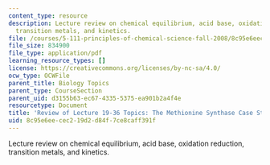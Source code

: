 ```yaml
---
content_type: resource
description: Lecture review on chemical equilibrium, acid base, oxidation reduction,
  transition metals, and kinetics.
file: /courses/5-111-principles-of-chemical-science-fall-2008/8c95e6eecec219d2d84f7ce8caff391f_bioex_lect36.pdf
file_size: 834900
file_type: application/pdf
learning_resource_types: []
license: https://creativecommons.org/licenses/by-nc-sa/4.0/
ocw_type: OCWFile
parent_title: Biology Topics
parent_type: CourseSection
parent_uid: d3155b63-ec67-4335-5375-ea901b2a4f4e
resourcetype: Document
title: 'Review of Lecture 19-36 Topics: The Methionine Synthase Case Study'
uid: 8c95e6ee-cec2-19d2-d84f-7ce8caff391f
---
```

Lecture review on chemical equilibrium, acid base, oxidation reduction, transition metals, and kinetics.